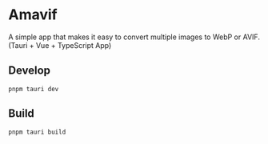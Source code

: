 # Amavif

A simple app that makes it easy to convert multiple images to WebP or AVIF.  
(Tauri + Vue + TypeScript App)

## Develop

```
pnpm tauri dev
```

## Build

```
pnpm tauri build
```
